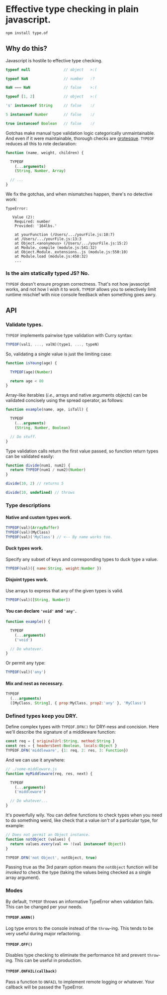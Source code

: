 # Effective type checking in plain javascript.
```sh
npm install type.of
```

## Why do this?

Javascript is hostile to effective type checking.

```js
typeof null               // object   >:(

typeof NaN                // number   :?

NaN === NaN               // false    >:(

typeof [1, 2]             // object   >:(

's' instanceof String     // false    :/

5 instanceof Number       // false    :/

true instanceof Boolean   // false    :/
```

Gotchas make manual type validation logic categorically unmaintainable. And even if it were maintainable, thorough checks are [grotesque](https://www.joyent.com/node-js/production/design/errors#an-example). `TYPEOF` reduces all this to rote declaration:

```js
function (name, weight, children) {

  TYPEOF
    (...arguments)
    (String, Number, Array)

  // ...
}
```

We fix the gotchas, and when mismatches happen, there's no detective work:

```
TypeError:

   Value (2):
    Required: number
    Provided: '164lbs.'

    at yourFunction (/Users/.../yourFile.js:10:7)
    at /Users/.../yourFile.js:13:3
    at Object.<anonymous> (/Users/.../yourFile.js:15:2)
    at Module._compile (module.js:541:32)
    at Object.Module._extensions..js (module.js:550:10)
    at Module.load (module.js:458:32)
    ...
```

### Is the aim statically typed JS? No.
`TYPEOF` doesn't ensure program correctness. That's not how javascript works, and not how I wish it to work. `TYPEOF` allows you to selectively limit runtime mischief with nice console feedback when something goes awry.

## API
### Validate types.
`TYPEOF` implements pairwise type validation with Curry syntax:

```js
TYPEOF(val1, ..., valN)(type1, ..., typeN)
```

So, validating a single value is just the limiting case:

```js
function isYoung(age) {

  TYPEOF(age)(Number)

  return age < 80
}
```

Array-like iterables (*i.e.,* arrays and native arguments objects) can be validated concisely using the spread operator, as follows:

```js
function example(name, age, isTall) {

  TYPEOF
    (...arguments)
    (String, Number, Boolean)

  // Do stuff.
}
```

Type validation calls return the first value passed, so function return types can be validated easily:

```js
function divide(num1, num2) {
  return TYPEOF(num1 / num2)(Number)
}

divide(10, 2) // returns 5

divide(10, undefined) // throws
```

### Type descriptions
#### Native and custom types work.
```js
TYPEOF(val)(ArrayBuffer)
TYPEOF(val)(MyClass)
TYPEOF(val)('MyClass') // <-- By name works too.
```

#### Duck types work.
Specify any subset of keys and corresponding types to duck type a value.

```js
TYPEOF(val)({ name:String, weight:Number })
```

#### Disjoint types work.
Use arrays to express that any of the given types is valid.

```js
TYPEOF(val)([String, Number])
```

#### You can declare `'void'` and `'any'`.
```js
function example() {

  TYPEOF
    (...arguments)
    ('void')

  // Do whatever.
}
```

Or permit any type:

```js
TYPEOF(val)('any')
```

#### Mix and nest as necessary.
```js
TYPEOF
  (...arguments)
  ([MyClass, String], { prop:MyClass, prop2:'any' }, 'MyClass')
```

### Defined types keep you DRY.
Define complex types with `TYPEOF.DFN()` for DRY-ness and concision. Here we'll describe  the signature of a middleware function:

```js
const req = { originalUrl:String, method:String }
const res = { headersSent:Boolean, locals:Object }
TYPEOF.DFN('middleware', {1: req, 2: res, 3: Function})
```

And we can use it anywhere:

```js
// ./some-middleware.js
function myMiddleware(req, res, next) {

  TYPEOF
    (...arguments)
    ('middleware')

  // Do whatever...
}
```
It's powerfully wily. You can define functions to check types when you need to do something weird, like check that a value *isn't* of a particular type, for example:

```js
// Does not permit an Object instance.
function notObject (values) {
  return values.every(val => !(val instanceof Object))
}

TYPEOF.DFN('not Object', notObject, true)
```
Passing true as the 3rd param option means the `notObject` function will be *invoked* to check the type (taking the values being checked as a single array argument).

### Modes
By default, `TYPEOF` throws an informative TypeError when validation fails. This can be changed per your needs.

#### `TYPEOF.WARN()`
Log type errors to the console instead of the `throw`-ing. This tends to be very useful during major refactoring.

#### `TYPEOF.OFF()`
Disables type checking to eliminate the performance hit and prevent `throw`-ing. This can be useful in production.

#### `TYPEOF.ONFAIL(callback)`
Pass a function to `ONFAIL` to implement remote logging or whatever. Your callback will be passed the TypeError.
